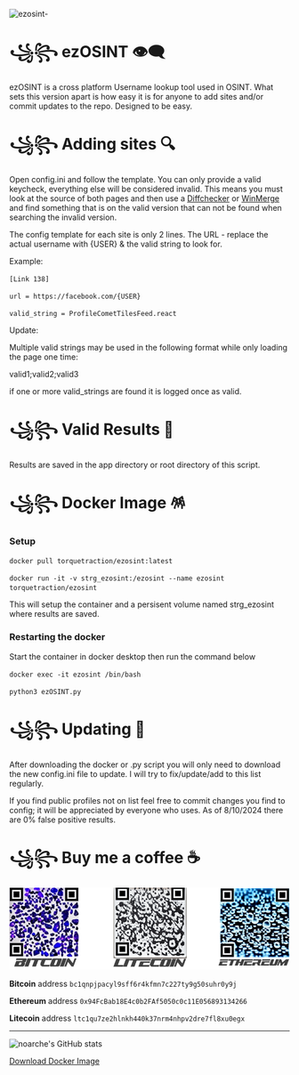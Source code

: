 ![ezosint-](https://github.com/user-attachments/assets/7ff49f5c-5869-4664-ba7f-f689429ec7b2)


# ꧁꧂  ezOSINT 👁️‍🗨️
ezOSINT is a cross platform Username lookup tool used in OSINT. What sets this version apart is how easy it is for anyone to add sites and/or commit updates to the repo. Designed to be easy. 

# ꧁꧂ Adding sites 🔍

Open config.ini and follow the template. You can only provide a valid keycheck, everything else will be considered invalid. This means you must look at the source of both pages and then use a  [Diffchecker](https://www.diffchecker.com/) or [WinMerge](https://github.com/WinMerge/winmerge) and find something that is on the valid version that can not be found when searching the invalid version. 

The config template for each site is only 2 lines. The URL - replace the actual username with {USER} & the valid string to look for.

Example: 

`[Link 138]`

`url = https://facebook.com/{USER}`

`valid_string = ProfileCometTilesFeed.react`

Update:

Multiple valid strings may be used in the following format while only loading the page one time:

valid1;valid2;valid3

if one or more valid_strings are found it is logged once as valid.


# ꧁꧂ Valid Results 💯

Results are saved in the app directory or root directory of this script. 


# ꧁꧂  Docker Image 🪅

### Setup

`docker pull torquetraction/ezosint:latest`

`docker run -it -v strg_ezosint:/ezosint --name ezosint torquetraction/ezosint`

This will setup the container and a persisent volume named strg_ezosint where results are saved. 

### Restarting the docker 

Start the container in docker desktop then run the command below

`docker exec -it ezosint /bin/bash`

`python3 ezOSINT.py`



# ꧁꧂ Updating 🔮

After downloading the docker or .py script you will only need to download the new config.ini file to update. I will try to fix/update/add to this list regularly.  

If you find public profiles not on list feel free to commit changes you find to config; it will be appreciated by everyone who uses. As of 8/10/2024 there are 0% false positive results.


# ꧁꧂  Buy me a coffee ☕

![qrCode](https://raw.githubusercontent.com/noarche/cd-ripper/main/unrelated-ignore/CryptoQRcodes.png)

**Bitcoin** address `bc1qnpjpacyl9sff6r4kfmn7c227ty9g50suhr0y9j`


**Ethereum** address `0x94FcBab18E4c0b2FAf5050c0c11E056893134266`


**Litecoin** address `ltc1qu7ze2hlnkh440k37nrm4nhpv2dre7fl8xu0egx`



-------------------------------------------------------------------

![noarche's GitHub stats](https://github-readme-stats.vercel.app/api?username=noarche&show_icons=true&theme=transparent)






[Download Docker Image](https://hub.docker.com/repository/docker/torquetraction/ezosint/general)
